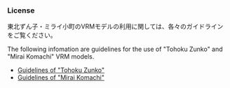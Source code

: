 ### License
東北ずん子・ミライ小町のVRMモデルの利用に関しては、各々のガイドラインをご覧ください。

The following infomation are guidelines for the use of "Tohoku Zunko" and "Mirai Komachi" VRM models.

- [Guidelines of "Tohoku Zunko"](https://zunko.jp/guideline.html)
- [Guidelines of "Mirai Komachi"](https://www.bandainamcostudios.com/works/miraikomachi/dlcguideline.html#guideline)